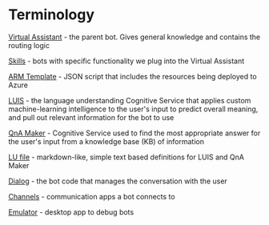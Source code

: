 # Terminology
[Virtual Assistant](https://microsoft.github.io/botframework-solutions/overview/virtual-assistant-solution/) - the parent bot. Gives general knowledge and contains the routing logic

[Skills](https://microsoft.github.io/botframework-solutions/overview/skills/) - bots with specific functionality we  plug into the Virtual Assistant

[ARM Template](https://docs.microsoft.com/en-us/azure/azure-resource-manager/templates/overview) - JSON script that includes the resources being deployed to Azure

[LUIS](https://docs.microsoft.com/en-us/azure/cognitive-services/luis/what-is-luis) - the language understanding Cognitive Service that applies custom machine-learning intelligence to the user's input to predict overall meaning, and pull out relevant information for the bot to use

[QnA Maker](https://docs.microsoft.com/en-us/azure/cognitive-services/qnamaker/overview/overview) - Cognitive Service used to find the most appropriate answer for the user's input from a knowledge base (KB) of information

[LU file](https://github.com/Microsoft/botbuilder-tools/blob/master/packages/Ludown/docs/lu-file-format.md) - markdown-like, simple text based definitions for LUIS and QnA Maker

[Dialog](https://docs.microsoft.com/en-us/azure/bot-service/bot-builder-concept-dialog?view=azure-bot-service-4.0) - the bot code that manages the conversation with the user

[Channels](https://docs.microsoft.com/en-us/azure/bot-service/bot-service-manage-channels?view=azure-bot-service-4.0) - communication apps a bot connects to

[Emulator](https://docs.microsoft.com/en-us/azure/bot-service/bot-service-debug-emulator?view=azure-bot-service-4.0&tabs=csharp) - desktop app to debug bots

